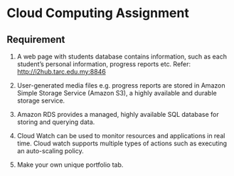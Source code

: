 # Cloud Computing Assignment

## Requirement
1. A web page with students database contains information, such
as each student’s personal information, progress reports etc.
Refer: http://i2hub.tarc.edu.my:8846

2. User-generated media files e.g. progress reports are stored in
Amazon Simple Storage Service (Amazon S3), a highly available
and durable storage service.
3. Amazon RDS provides a managed, highly available SQL database
for storing and querying data.
4. Cloud Watch can be used to monitor resources and applications
in real time. Cloud watch supports multiple types of actions such
as executing an auto-scaling policy.
5. Make your own unique portfolio tab.